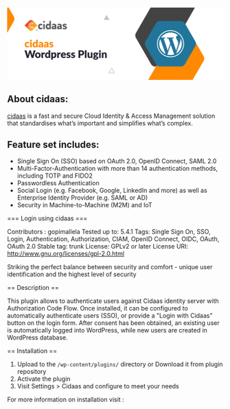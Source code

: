 ![Logo](logo.jpg)

## About cidaas:
[cidaas](https://www.cidaas.com)
 is a fast and secure Cloud Identity & Access Management solution that standardises what’s important and simplifies what’s complex.

## Feature set includes:
* Single Sign On (SSO) based on OAuth 2.0, OpenID Connect, SAML 2.0 
* Multi-Factor-Authentication with more than 14 authentication methods, including TOTP and FIDO2 
* Passwordless Authentication 
* Social Login (e.g. Facebook, Google, LinkedIn and more) as well as Enterprise Identity Provider (e.g. SAML or AD) 
* Security in Machine-to-Machine (M2M) and IoT

=== Login using cidaas ===

Contributors : gopimallela
Tested up to: 5.4.1
Tags: Single Sign On, SSO, Login, Authentication, Authorization, CIAM, OpenID Connect, OIDC, OAuth, OAuth 2.0
Stable tag: trunk
License: GPLv2 or later
License URI: http://www.gnu.org/licenses/gpl-2.0.html

Striking the perfect balance between security and comfort - unique user identification and the highest level of security

== Description ==

This plugin allows to authenticate users against Cidaas identity server with Authorization Code Flow.
Once installed, it can be configured to automatically authenticate users (SSO), or provide a "Login with Cidaas"
button on the login form. After consent has been obtained, an existing user is automatically logged into WordPress, while 
new users are created in WordPress database.


== Installation ==

1. Upload to the `/wp-content/plugins/` directory or Download it from plugin repository
1. Activate the plugin
1. Visit Settings > Cidaas and configure to meet your needs

For more information on installation visit : 




